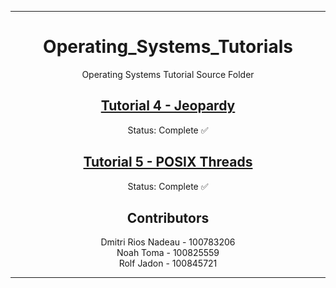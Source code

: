 <hr>
<div align="center">

# Operating_Systems_Tutorials
Operating Systems Tutorial Source Folder

## [Tutorial 4 - Jeopardy](/Tutorial_4)
Status: Complete ✅

## [Tutorial 5 - POSIX Threads](/Tutorial_5)
Status: Complete ✅

## Contributors
Dmitri Rios Nadeau - 100783206 <br>
Noah Toma - 100825559 <br>
Rolf Jadon - 100845721 <br>

</div>
<hr>
